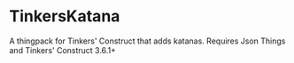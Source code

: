 # TinkersKatana
 A thingpack for Tinkers' Construct that adds katanas. Requires Json Things and Tinkers' Construct 3.6.1+
